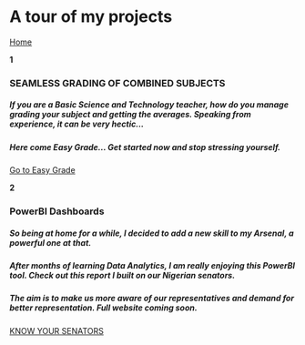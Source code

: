 <h1> A tour of my projects </h1>

<a href="/myhub">Home</a>

<b> 1 </b>
<h3>
SEAMLESS GRADING OF COMBINED SUBJECTS
</h3>

<h5>
If you are a Basic Science and Technology teacher, how do you manage grading your subject and getting the averages.
Speaking from experience, it can be very hectic...
</h5>
<h5>
  Here come Easy Grade... Get started now and stop stressing yourself.
  </h5>
<a href="https://easygrade.com.ng" target="_blank">Go to Easy Grade</a>

<b> 2 </b>
<h3>
PowerBI Dashboards
</h3>

<h5>
So being at home for a while, I decided to add a new skill to my Arsenal, a powerful one at that.
</h5>
<h5>
  After months of learning Data Analytics, I am really enjoying this PowerBI tool. Check out this report I built on our Nigerian senators.
  </h5>
<h5>
The aim is to make us more aware of our representatives and demand for better representation. Full website coming soon.
</h5>
<a href="https://app.powerbi.com/view?r=eyJrIjoiMWVjNjg5ZDAtNTMwNC00YWEwLWFkZDYtMjIzMDVmZWZiZDI5IiwidCI6IjRmMTc1MjJjLTE0MmEtNDVkNS05NWMwLTVhMWNjNTNlMDIwZCJ9" target="_blank">KNOW YOUR SENATORS</a>
